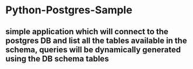 # Python-Postgres-Sample

## simple application which will connect to the postgres DB and list all the tables available in the schema, queries will be dynamically generated using the DB schema tables

